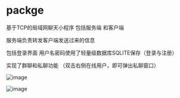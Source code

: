 # packge

基于TCP的局域网聊天小程序  包括服务端 和客户端 

服务端负责转发客户端发送过来的信息

包括登录界面 用户名密码使用了轻量级数据库SQLITE保存（登录与注册）

实现了群聊和私聊功能 （双击右侧在线用户，即可弹出私聊窗口）

![image](https://github.com/zlz-git/packge/blob/master/76Z%244E%7BI%40%7D2OWHI038A%5D%5D6F.png)

![image](https://github.com/zlz-git/packge/blob/master/76Z%244E%7BI%40%7D2OWHI038A%5D%5D6F.png)
